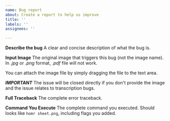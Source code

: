 ```yaml
---
name: Bug report
about: Create a report to help us improve
title: ''
labels: ''
assignees: ''

---
```


**Describe the bug**
A clear and concise description of what the bug is.

**Input Image**
The original image that triggers this bug (not the image name). In *.jpg* or *.png* format, *.pdf* file will not work.

You can attach the image file by simply dragging the file to the text area.

***IMPORTANT*** The issue will be closed directly if you don't provide the image and the issue relates to transcription bugs.

**Full Traceback**
The complete error traceback.

**Command You Execute**
The complete command you executed. Should looks like `homr sheet.png`, including flags you added.
